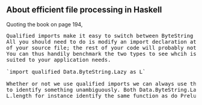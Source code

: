 

## About efficient file processing in Haskell

Quoting the book on page 194, 
<pre>
Qualified imports make it easy to switch between ByteString types. 
All you should need to do is modify an import declaration at the top
of your source file; the rest of your code will probably not need any changes.
You can thus handily benchmark the two types to see whcih is best 
suited to your application needs.

`import qualified Data.ByteString.Lazy as L`

Whether or not we use qualified imports we can always use the entire name of amodule
to identify something unambiguously. Both Data.ByteString.Lazy.length and
L.length for instance identify the same function as do Prelude.sum and sum.
</pre>

